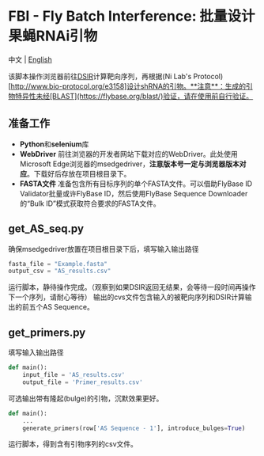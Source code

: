 # FBI - Fly Batch Interference: 批量设计果蝇RNAi引物

中文 | [English](/README-en.md)

该脚本操作浏览器前往[DSIR](http://biodev.cea.fr/DSIR/DSIR.html)计算靶向序列，再根据(Ni Lab's Protocol)[http://www.bio-protocol.org/e3158]设计shRNA的引物。**注意**：生成的引物特异性未经[BLAST](https://flybase.org/blast/)验证，请在使用前自行验证。

## 准备工作
- **Python**和**selenium**库
- **WebDriver**
    前往浏览器的开发者网站下载对应的WebDriver。此处使用Microsoft Edge浏览器的msedgedriver，**注意版本号一定与浏览器版本对应**。下载好后存放在项目根目录下。
- **FASTA文件**
    准备包含所有目标序列的单个FASTA文件。可以借助FlyBase  ID Validator批量或许FlyBase ID，然后使用FlyBase  Sequence Downloader的“Bulk ID”模式获取符合要求的FASTA文件。

## get_AS_seq.py
确保msedgedriver放置在项目根目录下后，填写输入输出路径
```python
fasta_file = "Example.fasta"
output_csv = "AS_results.csv"
```
运行脚本，静待操作完成。（观察到如果DSIR返回无结果，会等待一段时间再操作下一个序列，请耐心等待）
输出的cvs文件包含输入的被靶向序列和DSIR计算输出的前五个AS Sequence。

## get_primers.py
填写输入输出路径
```python
def main():
    input_file = 'AS_results.csv'
    output_file = 'Primer_results.csv'
```
可选输出带有隆起(bulge)的引物，沉默效果更好。
```python
def main():
    ...
    generate_primers(row['AS Sequence - 1'], introduce_bulges=True)
```
运行脚本，得到含有引物序列的csv文件。